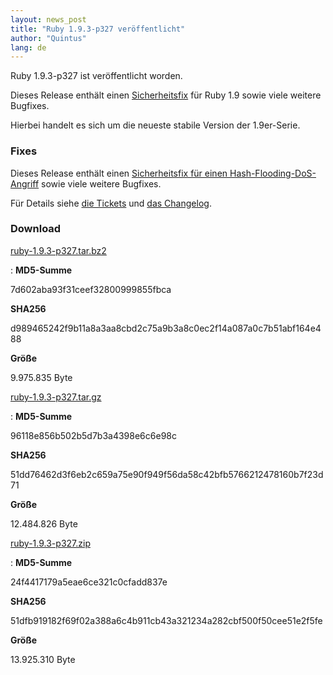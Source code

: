 ```yaml
---
layout: news_post
title: "Ruby 1.9.3-p327 veröffentlicht"
author: "Quintus"
lang: de
---
```


Ruby 1.9.3-p327 ist veröffentlicht worden.

Dieses Release enthält einen [Sicherheitsfix][1] für Ruby 1.9 sowie
viele weitere Bugfixes.

Hierbei handelt es sich um die neueste stabile Version der 1.9er-Serie.

### Fixes

Dieses Release enthält einen [Sicherheitsfix für einen
Hash-Flooding-DoS-Angriff][1] sowie viele weitere Bugfixes.

Für Details siehe [die Tickets][2] und [das Changelog][3].

### Download

[ruby-1.9.3-p327.tar.bz2][4]

: **MD5-Summe**

  7d602aba93f31ceef32800999855fbca

  **SHA256**

  d989465242f9b11a8a3aa8cbd2c75a9b3a8c0ec2f14a087a0c7b51abf164e488

  **Größe**

  9\.975.835 Byte

[ruby-1.9.3-p327.tar.gz][5]

: **MD5-Summe**

  96118e856b502b5d7b3a4398e6c6e98c

  **SHA256**

  51dd76462d3f6eb2c659a75e90f949f56da58c42bfb5766212478160b7f23d71

  **Größe**

  12\.484.826 Byte

[ruby-1.9.3-p327.zip][6]

: **MD5-Summe**

  24f4417179a5eae6ce321c0cfadd837e

  **SHA256**

  51dfb919182f69f02a388a6c4b911cb43a321234a282cbf500f50cee51e2f5fe

  **Größe**

  13\.925.310 Byte



[1]: http://www.ruby-lang.org/de/news/2012/11/09/hash-flooding-dos-sicherheitsleck-in-ruby-1-9-cve-2012-5371/ 
[2]: https://bugs.ruby-lang.org/projects/ruby-193/issues?set_filter=1&amp;status_id=5 
[3]: http://svn.ruby-lang.org/repos/ruby/tags/v1_9_3_327/ChangeLog 
[4]: ftp://ftp.ruby-lang.org/pub/ruby/1.9/ruby-1.9.3-p327.tar.bz2 
[5]: ftp://ftp.ruby-lang.org/pub/ruby/1.9/ruby-1.9.3-p327.tar.gz 
[6]: ftp://ftp.ruby-lang.org/pub/ruby/1.9/ruby-1.9.3-p327.zip 
